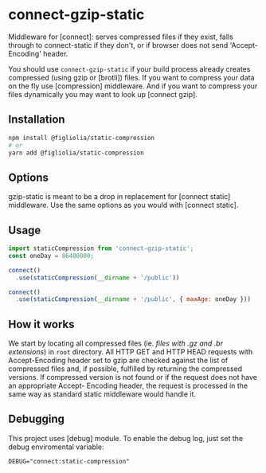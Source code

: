 # connect-gzip-static

Middleware for [connect]: serves compressed files if they exist, falls through to connect-static
if they don't, or if browser does not send 'Accept-Encoding' header.

You should use `connect-gzip-static` if your build process already creates compressed (using gzip or
[brotli]) files. If you want to compress your data on the fly use [compression]
middleware. And if you want to compress your files dynamically you may want to look up [connect
gzip].

## Installation

```bash
npm install @figliolia/static-compression
# or
yarn add @figliolia/static-compression
```

## Options

gzip-static is meant to be a drop in replacement for [connect static] middleware. Use the same
options as you would with [connect static].


## Usage

```javascript
import staticCompression from 'connect-gzip-static';
const oneDay = 86400000;

connect()
  .use(staticCompression(__dirname + '/public'))

connect()
  .use(staticCompression(__dirname + '/public', { maxAge: oneDay }))
```

## How it works

We start by locating all compressed files (ie. _files with .gz and .br extensions_) in `root`
directory. All HTTP GET and HTTP HEAD requests with Accept-Encoding header set to gzip are checked
against the list of compressed files and, if possible, fulfilled by returning the compressed
versions. If compressed version is not found or if the request does not have an appropriate Accept-
Encoding header, the request is processed in the same way as standard static middleware would
handle it.

## Debugging

This project uses [debug] module. To enable the debug log, just set the debug enviromental variable:

    DEBUG="connect:static-compression"
